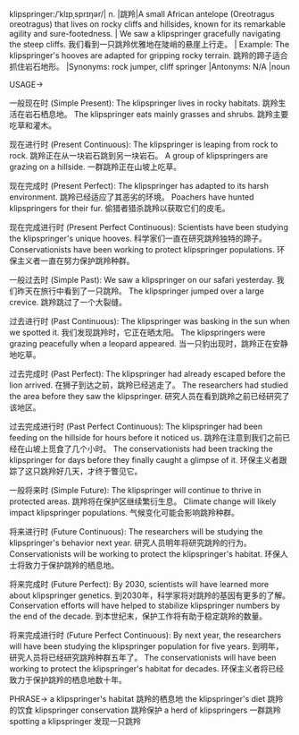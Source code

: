 klipspringer:/ˈklɪpˌsprɪŋər/| n. |跳羚|A small African antelope (Oreotragus oreotragus) that lives on rocky cliffs and hillsides, known for its remarkable agility and sure-footedness. | We saw a klipspringer gracefully navigating the steep cliffs. 我们看到一只跳羚优雅地在陡峭的悬崖上行走。 | Example: The klipspringer's hooves are adapted for gripping rocky terrain. 跳羚的蹄子适合抓住岩石地形。 |Synonyms: rock jumper, cliff springer |Antonyms: N/A |noun


USAGE->

一般现在时 (Simple Present):
The klipspringer lives in rocky habitats. 跳羚生活在岩石栖息地。
The klipspringer eats mainly grasses and shrubs. 跳羚主要吃草和灌木。

现在进行时 (Present Continuous):
The klipspringer is leaping from rock to rock. 跳羚正在从一块岩石跳到另一块岩石。
A group of klipspringers are grazing on a hillside. 一群跳羚正在山坡上吃草。

现在完成时 (Present Perfect):
The klipspringer has adapted to its harsh environment. 跳羚已经适应了其恶劣的环境。
Poachers have hunted klipspringers for their fur. 偷猎者猎杀跳羚以获取它们的皮毛。

现在完成进行时 (Present Perfect Continuous):
Scientists have been studying the klipspringer's unique hooves. 科学家们一直在研究跳羚独特的蹄子。
Conservationists have been working to protect klipspringer populations.  环保主义者一直在努力保护跳羚种群。

一般过去时 (Simple Past):
We saw a klipspringer on our safari yesterday. 我们昨天在旅行中看到了一只跳羚。
The klipspringer jumped over a large crevice. 跳羚跳过了一个大裂缝。

过去进行时 (Past Continuous):
The klipspringer was basking in the sun when we spotted it. 我们发现跳羚时，它正在晒太阳。
The klipspringers were grazing peacefully when a leopard appeared.  当一只豹出现时，跳羚正在安静地吃草。

过去完成时 (Past Perfect):
The klipspringer had already escaped before the lion arrived. 在狮子到达之前，跳羚已经逃走了。
The researchers had studied the area before they saw the klipspringer. 研究人员在看到跳羚之前已经研究了该地区。

过去完成进行时 (Past Perfect Continuous):
The klipspringer had been feeding on the hillside for hours before it noticed us. 跳羚在注意到我们之前已经在山坡上觅食了几个小时。
The conservationists had been tracking the klipspringer for days before they finally caught a glimpse of it.  环保主义者跟踪了这只跳羚好几天，才终于瞥见它。

一般将来时 (Simple Future):
The klipspringer will continue to thrive in protected areas. 跳羚将在保护区继续繁衍生息。
Climate change will likely impact klipspringer populations. 气候变化可能会影响跳羚种群。

将来进行时 (Future Continuous):
The researchers will be studying the klipspringer's behavior next year. 研究人员明年将研究跳羚的行为。
Conservationists will be working to protect the klipspringer's habitat. 环保人士将致力于保护跳羚的栖息地。

将来完成时 (Future Perfect):
By 2030, scientists will have learned more about klipspringer genetics. 到2030年，科学家将对跳羚的基因有更多的了解。
Conservation efforts will have helped to stabilize klipspringer numbers by the end of the decade. 到本世纪末，保护工作将有助于稳定跳羚的数量。

将来完成进行时 (Future Perfect Continuous):
By next year, the researchers will have been studying the klipspringer population for five years. 到明年，研究人员将已经研究跳羚种群五年了。
The conservationists will have been working to protect the klipspringer's habitat for decades.  环保主义者将已经致力于保护跳羚的栖息地数十年。


PHRASE->
a klipspringer's habitat 跳羚的栖息地
the klipspringer's diet 跳羚的饮食
klipspringer conservation 跳羚保护
a herd of klipspringers 一群跳羚
spotting a klipspringer 发现一只跳羚
